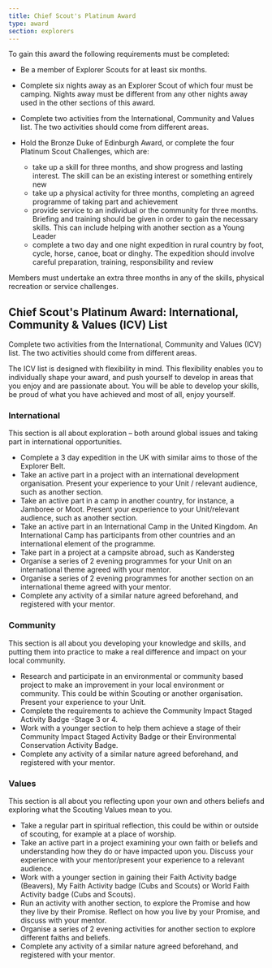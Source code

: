 ```yaml
---
title: Chief Scout's Platinum Award
type: award
section: explorers
---
```


To gain this award the following requirements must be completed:

* Be a member of Explorer Scouts for at least six months.

* Complete six nights away as an Explorer Scout of which four must be camping. Nights away must be different from any other nights away used in the other sections of this award. 

* Complete two activities from the International, Community and Values list. The two activities should come from different areas.

* Hold the Bronze Duke of Edinburgh Award, or complete the four Platinum Scout Challenges, which are:

	* take up a skill for three months, and show progress and lasting interest. The skill can be an existing interest or something entirely new
	* take up a physical activity for three months, completing an agreed programme of taking part and achievement
	* provide service to an individual or the community for three months. Briefing and training should be given in order to gain the necessary skills. This can include helping with another section as a Young Leader
	* complete a two day and one night expedition in rural country by foot, cycle, horse, canoe, boat or dinghy. The expedition should involve careful preparation, training, responsibility and review

Members must undertake an extra three months in any of the skills, physical recreation or service challenges.

## Chief Scout's Platinum Award: International, Community & Values (ICV) List

Complete two activities from the International, Community and Values (ICV) list. The two activities should come from different areas. 

The ICV list is designed with flexibility in mind. This flexibility enables you to individually shape your award, and push yourself to develop in areas that you enjoy and are passionate about. You will be able to develop your skills, be proud of what you have achieved and most of all, enjoy yourself.

### International
This section is all about exploration – both around global issues and taking part in international opportunities.

* Complete a 3 day expedition in the UK with similar aims to those of the Explorer Belt.
* Take an active part in a project with an international development organisation. Present your experience to your Unit / relevant audience, such as another section.
* Take an active part in a camp in another country, for instance, a Jamboree or Moot. Present your experience to your Unit/relevant audience, such as another section.
* Take an active part in an International Camp in the United Kingdom. An International Camp has participants from other countries and an international element of the programme.
* Take part in a project at a campsite abroad, such as Kandersteg
* Organise a series of 2 evening programmes for your Unit on an international theme agreed with your mentor.
* Organise a series of 2 evening programmes for another section on an international theme agreed with your mentor.
* Complete any activity of a similar nature agreed beforehand, and registered with your mentor.

### Community
This section is all about you developing your knowledge and skills, and putting them into practice to make a real difference and impact on your local community.   

* Research and participate in an environmental or community based project to make an improvement in your local environment or community. This could be within Scouting or another organisation. Present your experience to your Unit.
* Complete the requirements to achieve the Community Impact Staged Activity Badge -Stage 3 or 4.
* Work with a younger section to help them achieve a stage of their Community Impact Staged Activity Badge or their Environmental Conservation Activity Badge. 
* Complete any activity of a similar nature agreed beforehand, and registered with your mentor.

### Values
This section is all about you reflecting upon your own and others beliefs and exploring what the Scouting Values mean to you. 

* Take a regular part in spiritual reflection, this could be within or outside of scouting, for example at a place of worship.
* Take an active part in a project examining your own faith or beliefs and understanding how they do or have impacted upon you. Discuss your experience with your mentor/present your experience to a relevant audience.
* Work with a younger section in gaining their Faith Activity badge (Beavers), My Faith Activity badge (Cubs and Scouts) or World Faith Activity badge (Cubs and Scouts).
* Run an activity with another section, to explore the Promise and how they live by their Promise.  Reflect on how you live by your Promise, and discuss with your mentor.
* Organise a series of 2 evening activities for another section to explore different faiths and beliefs.
* Complete any activity of a similar nature agreed beforehand, and registered with your mentor.
